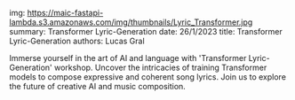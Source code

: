img: https://maic-fastapi-lambda.s3.amazonaws.com/img/thumbnails/Lyric_Transformer.jpg
summary: Transformer Lyric-Generation
date: 26/1/2023
title: Transformer Lyric-Generation
authors: Lucas Gral

Immerse yourself in the art of AI and language with 'Transformer Lyric-Generation' workshop. Uncover the intricacies of training Transformer models to compose expressive and coherent song lyrics. Join us to explore the future of creative AI and music composition.